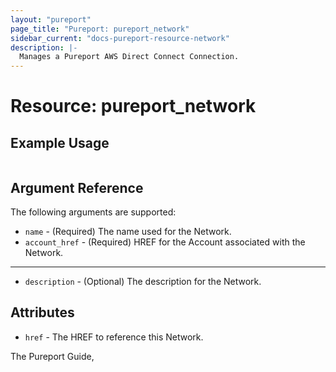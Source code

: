 ```yaml
---
layout: "pureport"
page_title: "Pureport: pureport_network"
sidebar_current: "docs-pureport-resource-network"
description: |-
  Manages a Pureport AWS Direct Connect Connection.
---
```


# Resource: pureport\_network

## Example Usage

```hcl
```

## Argument Reference

The following arguments are supported:

* `name` - (Required) The name used for the Network.
* `account_href` - (Required) HREF for the Account associated with the Network.

- - -

* `description` - (Optional) The description for the Network.

## Attributes

* `href` - The HREF to reference this Network.

The Pureport Guide, []()
